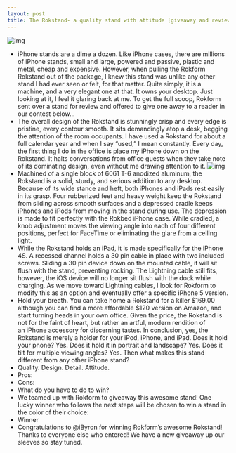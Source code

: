 ```yaml
---
layout: post
title: The Rokstand- a quality stand with attitude [giveaway and review]
---
```

![img](http://media.idownloadblog.com/wp-content/uploads/2012/12/Rokstand-Carved-copy-RESIZE.png)
* iPhone stands are a dime a dozen. Like iPhone cases, there are millions of iPhone stands, small and large, powered and passive, plastic and metal, cheap and expensive. However, when pulling the Rokform Rokstand out of the package, I knew this stand was unlike any other stand I had ever seen or felt, for that matter. Quite simply, it is a machine, and a very elegant one at that. It owns your desktop. Just looking at it, I feel it glaring back at me. To get the full scoop, Rokform sent over a stand for review and offered to give one away to a reader in our contest below…
* The overall design of the Rokstand is stunningly crisp and every edge is pristine, every contour smooth. It sits demandingly atop a desk, begging the attention of the room occupants. I have used a Rokstand for about a full calendar year and when I say “used,” I mean constantly. Every day, the first thing I do in the office is place my iPhone down on the Rokstand. It halts conversations from office guests when they take note of its dominating design, even without me drawing attention to it.
![img](http://media.idownloadblog.com/wp-content/uploads/2012/12/Rokstand-copy-RESIZE.png)
* Machined of a single block of 6061 T-6 anodized aluminum, the Rokstand is a solid, sturdy, and serious addition to any desktop. Because of its wide stance and heft, both iPhones and iPads rest easily in its grasp. Four rubberized feet and heavy weight keep the Rokstand from sliding across smooth surfaces and a depressed cradle keeps iPhones and iPods from moving in the stand during use. The depression is made to fit perfectly with the Rokbed iPhone case. While cradled, a knob adjustment moves the viewing angle into each of four different positions, perfect for FaceTime or eliminating the glare from a ceiling light.
* While the Rokstand holds an iPad, it is made specifically for the iPhone 4S. A recessed channel holds a 30 pin cable in place with two included screws. Sliding a 30 pin device down on the mounted cable, it will sit flush with the stand, preventing rocking. The Lightning cable still fits, however, the iOS device will no longer sit flush with the dock while charging. As we move toward Lightning cables, I look for Rokform to modify this as an option and eventually offer a specific iPhone 5 version.
* Hold your breath. You can take home a Rokstand for a killer $169.00 although you can find a more affordable $120 version on Amazon, and start turning heads in your own office. Given the price, the Rokstand is not for the faint of heart, but rather an artful, modern rendition of an iPhone accessory for discerning tastes. In conclusion, yes, the Rokstand is merely a holder for your iPod, iPhone, and iPad. Does it hold your phone? Yes. Does it hold it in portrait and landscape? Yes. Does it tilt for multiple viewing angles? Yes. Then what makes this stand different from any other iPhone stand?
* Quality. Design. Detail. Attitude.
* Pros:
* Cons: 
* What do you have to do to win?
* We teamed up with Rokform to giveaway this awesome stand! One lucky winner who follows the next steps will be chosen to win a stand in the color of their choice:
* Winner
* Congratulations to @iByron for winning Rokform’s awesome Rokstand! Thanks to everyone else who entered! We have a new giveaway up our sleeves so stay tuned.

